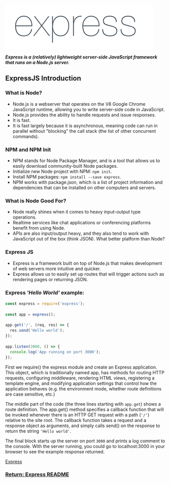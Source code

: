 ![express logo](../img/expressJS.png)

___Express is a (relatively) lightweight server-side JavaScript framework that runs on a Node.js server.___
## ExpressJS Introduction

### What is Node?
- Node.js is a webserver that operates on the V8 Google Chrome JavaScript runtime, allowing you to write server-side code in JavaScript.
- Node.js provides the ability to handle requests and issue responses.
- It is fast.
- It is fast largely because it is asynchronous, meaning code can run in parallel without "blocking" the call stack (the list of other concurrent commands).

### NPM and NPM Init
- NPM stands for Node Package Manager, and is a tool that allows us to easily download community-built Node packages.
- Initialize new Node project with NPM: `npm init`.
- Install NPM packages: `npm install --save express`.
- NPM works with package.json, which is a list of project information and dependencies that can be installed on other computers and servers.

### What is Node Good For?
- Node really shines when it comes to heavy input-output type operations.
- Realtime services like chat applications or conferencing platforms benefit from using Node.
- APIs are also input/output heavy, and they also tend to work with JavaScript out of the box (think JSON). What better platform than Node?

### Express JS
- Express is a framework built on top of Node.js that makes development of web servers more intuitive and quicker.
- Express allows us to easily set up routes that will trigger actions such as rendering pages or returning JSON.

### Express ___'Hello World'___ example:
```js
const express = require('express');

const app = express();

app.get('/', (req, res) => {
  res.send('Hello world');
});

app.listen(3000, () => {
  console.log('App running on port 3000');
});
```
First we require() the express module and create an Express application. This object, which is traditionally named app, has methods for routing HTTP requests, configuring middleware, rendering HTML views, registering a template engine, and modifying application settings that control how the application behaves (e.g. the environment mode, whether route definitions are case sensitive, etc.)

The middle part of the code (the three lines starting with `app.get`) shows a route definition. The app.get() method specifies a callback function that will be invoked whenever there is an HTTP GET request with a path (`'/'`) relative to the site root. The callback function takes a request and a response object as arguments, and simply calls send() on the response to return the string `'Hello world'`.

The final block starts up the server on port `3000` and prints a log comment to the console. With the server running, you could go to localhost:3000 in your browser to see the example response returned.

[Express](http://expressjs.com/)

### [Return: Express README](../README.md)
